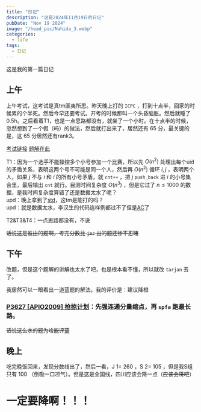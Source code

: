 ```yaml
---
title: "日记"
description: "这是2024年11月19日的日记"
pubDate: "Nov 19 2024"
image: "/head_pic/Nahida_3.webp"
categories:
  - life
tags:
  - 日记
---
```


这是我的第一篇日记

## 上午
上午考试，这考试是真tm匪夷所思。昨天晚上打的 `ICPC` ，打到十点半，回家的时候累的个半死。然后今早还要考试。开考的时候那叫一个头昏脑胀。然后就睡了0.5h。之后看着T1，也是一点思路都没有，就坐了一个小时。在十点半的时候，忽然想到了一个假（~~吗~~）的做法，然后就打出来了，居然还有 $65$ 分，最关键的是，这 $65$ 分居然还有rank3。

<a href = "https://local.cwoi.com.cn:8443/contest/C0645" target = "_blank">考试链接</a> <a href = "https://gitee.com/ybz2010/OI/raw/main/exam/2024-11-19/1119%20C%E7%BB%84%E9%A2%98%E8%A7%A3.pdf" target = "_blank">题解在此</a>

T1：因为一个选手不能操控多个小号参加一个比赛，所以先 $O(n^2)$ 处理出每个uid的矛盾关系，表明这两个号不可能是同一个人，然后再 $O(n^2)$ 循环 $i,j$ ，表明两个人，如果 $j$ 不与 $i$ 和 $i$ 的所有小号矛盾，就 `cnt++` ，把 $j$ `push_back` 进 $i$ 的小号集合里，最后输出 `cnt` 就行。目测时间复杂度 $O(n^3)$ ，但是它过了 $n \leq 1000$ 的数据，是我时间复杂度算错了还是数据太水了呢？  
upd：晚上拿到了<a href = "https://www.luogu.com/paste/6dffpgak" target = "_blank">std</a>，这tm是能打的吗？  
upd：就是数据太水，李汉生的代码连样例都过不了但是<a href = "https://local.cwoi.com.cn:8443/submission/673c46de1242100014f6d668" target = "_blank">AC</a>了


T2&T3&T4：一点思路都没有，不说

~~话说这是谁出的题啊，考完分数比 `jmr` 出的题还惨不忍睹~~

## 下午
改题，但是这个题解的讲解也太水了吧，也是根本看不懂，所以就改 `tarjan` 去了。

我居然可以一眼看出一道蓝题的解法。我的评价是：建议降橙

### <a href = "https://www.luogu.com.cn/problem/P3627" target = "_blank">P3627 [APIO2009] 抢掠计划</a>：先强连通分量缩点，再 `spfa` 跑最长路。  
~~话说这么水的题为啥能评蓝~~

## 晚上
吃完晚饭回来，发现分数线出了，然后一看，J 1= $260$ ，S 2= $105$ ，但是我S组只有 $100$ （倒吸一口凉气）。但是这是全国线，四川应该会降一点（~~应该会降吧~~）

# 一定要降啊！！！